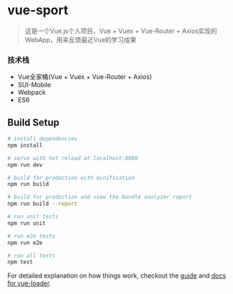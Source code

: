 # vue-sport

> 这是一个Vue.js个人项目，Vue + Vuex + Vue-Router + Axios实现的WebApp，用来反馈最近Vue的学习成果

### 技术栈
- Vue全家桶(Vue + Vuex + Vue-Router + Axios)
- SUI-Mobile
- Webpack
- ES6
## Build Setup

``` bash
# install dependencies
npm install

# serve with hot reload at localhost:8080
npm run dev

# build for production with minification
npm run build

# build for production and view the bundle analyzer report
npm run build --report

# run unit tests
npm run unit

# run e2e tests
npm run e2e

# run all tests
npm test
```

For detailed explanation on how things work, checkout the [guide](http://vuejs-templates.github.io/webpack/) and [docs for vue-loader](http://vuejs.github.io/vue-loader).
